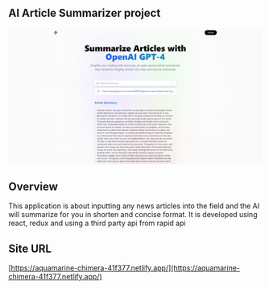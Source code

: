 ## AI Article Summarizer project
![screenshot](./img/screenshot.png)

## Overview

This application is about inputting any news articles into the field and the AI will summarize for you in shorten and concise format. It is developed using react, redux and using a third party api from rapid api

## Site URL

[https://aquamarine-chimera-41f377.netlify.app/](https://aquamarine-chimera-41f377.netlify.app/)